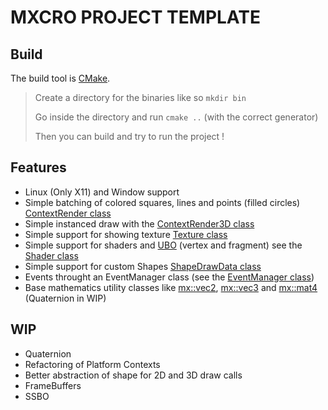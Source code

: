 # MXCRO PROJECT TEMPLATE

## Build

The build tool is [CMake](http://cmake.org).

> Create a directory for the binaries like so `mkdir bin`
>
> Go inside the directory and run `cmake ..` (with the correct generator)
>
> Then you can build and try to run the project !

## Features

- Linux (Only X11) and Window support
- Simple batching of colored squares, lines and points (filled circles) [ContextRender class](ext/mxcro/include/mx/gfx/contextRender.hpp)
- Simple instanced draw with the [ContextRender3D class](ext/mxcro/include/mx/gfx/contextRender3D.hpp)
- Simple support for showing texture [Texture class](ext/mxcro/include/mx/gfx/texture.hpp)
- Simple support for shaders and [UBO](ext/mxcro/include/mx/gfx/uniformBuffer.hpp) (vertex and fragment) see the [Shader class](ext/mxcro/include/mx/gfx/shader.hpp)
- Simple support for custom Shapes [ShapeDrawData class](ext/mxcro/include/mx/gfx/shapeDrawData.hpp)
- Events throught an EventManager class (see the [EventManager class](ext/mxcro/include/mx/io/eventManager.hpp))
- Base mathematics utility classes like [mx::vec2](ext/mxcro/include/mx/maths/vec2.hpp), [mx::vec3](ext/mxcro/include/mx/maths/vec3.hpp) and [mx::mat4](ext/mxcro/include/mx/maths/mat4.hpp) (Quaternion in WIP)

## WIP
- Quaternion
- Refactoring of Platform Contexts
- Better abstraction of shape for 2D and 3D draw calls
- FrameBuffers
- SSBO